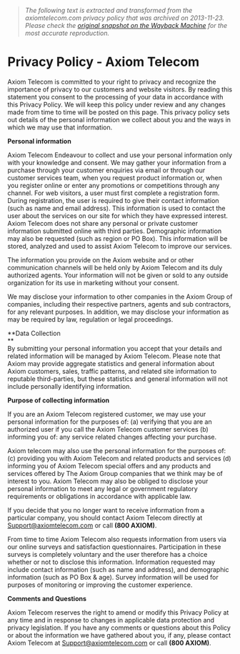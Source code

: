> *The following text is extracted and transformed from the axiomtelecom.com privacy policy that was archived on 2013-11-23. Please check the [original snapshot on the Wayback Machine](https://web.archive.org/web/20131123030239id_/http%3A//www.axiomtelecom.com/uae/index.php/pages/privacy-policy) for the most accurate reproduction.*

# Privacy Policy - Axiom Telecom

Axiom Telecom is committed to your right to privacy and recognize the importance of privacy to our customers and website visitors. By reading this statement you consent to the processing of your data in accordance with this Privacy Policy. We will keep this policy under review and any changes made from time to time will be posted on this page. This privacy policy sets out details of the personal information we collect about you and the ways in which we may use that information. 

**Personal information**

Axiom Telecom Endeavour to collect and use your personal information only with your knowledge and consent. We may gather your information from a purchase through your customer enquiries via email or through our customer services team, when you request product information or, when you register online or enter any promotions or competitions through any channel. For web visitors, a user must first complete a registration form. During registration, the user is required to give their contact information (such as name and email address). This information is used to contact the user about the services on our site for which they have expressed interest. Axiom Telecom does not share any personal or private customer information submitted online with third parties. Demographic information may also be requested (such as region or PO Box). This information will be stored, analyzed and used to assist Axiom Telecom to improve our services. 

The information you provide on the Axiom website and or other communication channels will be held only by Axiom Telecom and its duly authorized agents. Your information will not be given or sold to any outside organization for its use in marketing without your consent. 

We may disclose your information to other companies in the Axiom Group of companies, including their respective partners, agents and sub contractors, for any relevant purposes. In addition, we may disclose your information as may be required by law, regulation or legal proceedings. 

**Data Collection  
**   
By submitting your personal information you accept that your details and related information will be managed by Axiom Telecom. Please note that Axiom may provide aggregate statistics and general information about Axiom customers, sales, traffic patterns, and related site information to reputable third-parties, but these statistics and general information will not include personally identifying information. 

**Purpose of collecting information**

If you are an Axiom Telecom registered customer, we may use your personal information for the purposes of: (a) verifying that you are an authorized user if you call the Axiom Telecom customer services (b) informing you of: any service related changes affecting your purchase. 

Axiom telecom may also use the personal information for the purposes of: (c) providing you with Axiom Telecom and related products and services (d) informing you of Axiom Telecom special offers and any products and services offered by The Axiom Group companies that we think may be of interest to you. Axiom Telecom may also be obliged to disclose your personal information to meet any legal or government regulatory requirements or obligations in accordance with applicable law. 

If you decide that you no longer want to receive information from a particular company, you should contact Axiom Telecom directly at [Support@axiomtelecom.com](mailto:Support@axiomtelecom.com) or call **(800 AXIOM)**. 

From time to time Axiom Telecom also requests information from users via our online surveys and satisfaction questionnaires. Participation in these surveys is completely voluntary and the user therefore has a choice whether or not to disclose this information. Information requested may include contact information (such as name and address), and demographic information (such as PO Box & age). Survey information will be used for purposes of monitoring or improving the customer experience. 

**Comments and Questions**

Axiom Telecom reserves the right to amend or modify this Privacy Policy at any time and in response to changes in applicable data protection and privacy legislation. If you have any comments or questions about this Policy or about the information we have gathered about you, if any, please contact Axiom Telecom at [Support@axiomtelecom.com](mailto:Support@axiomtelecom.com) or call **(800 AXIOM)**. 
